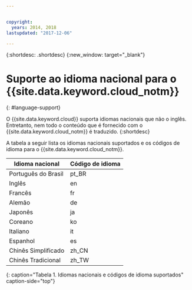 ```yaml
---


copyright:
  years: 2014, 2018
lastupdated: "2017-12-06"

---
```


{:shortdesc: .shortdesc}
{:new_window: target="_blank"}

# Suporte ao idioma nacional para o {{site.data.keyword.cloud_notm}}
{: #language-support}

O {{site.data.keyword.cloud}} suporta idiomas nacionais que não o inglês. Entretanto, nem todo o conteúdo que é fornecido com o {{site.data.keyword.cloud_notm}} é traduzido.
{:shortdesc}

A tabela a seguir lista os idiomas nacionais suportados e os códigos de idioma para o
{{site.data.keyword.cloud_notm}}.

| Idioma nacional | Código de idioma |
|----------|---------|
| Português do Brasil | pt_BR |
| Inglês | en |
| Francês | fr |
| Alemão | de |
| Japonês | ja |
| Coreano | ko |
| Italiano | it |
| Espanhol | es |
| Chinês Simplificado | zh_CN |
| Chinês Tradicional | zh_TW |
{: caption="Tabela 1. Idiomas nacionais e códigos de idioma suportados" caption-side="top"}
